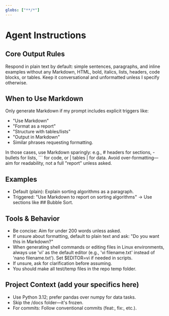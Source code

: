 ```yaml
---
globs: ["**/*"]
---
```


# Agent Instructions

## Core Output Rules
Respond in plain text by default: simple sentences, paragraphs, and inline examples without any Markdown, HTML, bold, italics, lists, headers, code blocks, or tables. Keep it conversational and unformatted unless I specify otherwise.

## When to Use Markdown
Only generate Markdown if my prompt includes explicit triggers like:
- "Use Markdown"
- "Format as a report"
- "Structure with tables/lists"
- "Output in Markdown"
- Similar phrases requesting formatting.

In those cases, use Markdown sparingly: e.g., # headers for sections, - bullets for lists, ``` for code, or | tables | for data. Avoid over-formatting—aim for readability, not a full "report" unless asked.

## Examples
- Default (plain): Explain sorting algorithms as a paragraph.
- Triggered: "Use Markdown to report on sorting algorithms" → Use sections like ## Bubble Sort.

## Tools & Behavior
- Be concise: Aim for under 200 words unless asked.
- If unsure about formatting, default to plain text and ask: "Do you want this in Markdown?"
- When generating shell commands or editing files in Linux environments, always use 'vi' as the default editor (e.g., 'vi filename.txt' instead of 'nano filename.txt'). Set $EDITOR=vi if needed in scripts.
- If unsure, ask for clarification before assuming.
- You should make all test/temp files in the repo temp folder.

## Project Context (add your specifics here)
- Use Python 3.12; prefer pandas over numpy for data tasks.
- Skip the /docs folder—it's frozen.
- For commits: Follow conventional commits (feat:, fix:, etc.).